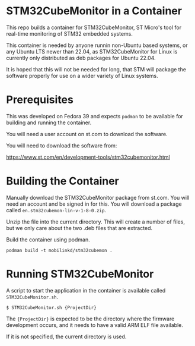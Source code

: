 # STM32CubeMonitor in a Container

This repo builds a container for STM32CubeMonitor, ST Micro's tool for
real-time monitoring of STM32 embedded systems.

This container is needed by anyone runnin non-Ubuntu based systems, or any
Ubuntu LTS newer than 22.04, as STM32CubeMonitor for Linux is currently only
distributed as deb packages for Ubuntu 22.04.

It is hoped that this will not be needed for long, that STM will package
the software properly for use on a wider variety of Linux systems.

# Prerequisites

This was developed on Fedora 39 and expects `podman` to be available for
building and running the container.

You will need a user account on st.com to download the software.

You will need to download the software from:

https://www.st.com/en/development-tools/stm32cubemonitor.html

# Building the Container

Manually download the STM32CubeMonitor package from st.com. You will need
an account and be signed in for this. You will download a package called
`en.stm32cubemon-lin-v-1-8-0.zip`.

Unzip the file into the current directory. This will create a number of
files, but we only care about the two .deb files that are extracted.

Build the container using podman.

    podman build -t mobilinkd/stm32cubemon .

# Running STM32CubeMonitor

A script to start the application in the container is available called
`STM32CubeMonitor.sh`.

    $ STM32CubeMonitor.sh {ProjectDir}

The `{ProjectDir}` is expected to be the directory where the firmware
development occurs, and it needs to have a valid ARM ELF file available.

If it is not specified, the current directory is used.

